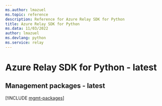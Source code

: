 ```yaml
---
ms.author: lmazuel
ms.topic: reference
description: Reference for Azure Relay SDK for Python
title: Azure Relay SDK for Python
ms.data: 11/03/2022
author: lmazuel
ms.devlang: python
ms.service: relay
---
```

# Azure Relay SDK for Python - latest

## Management packages - latest
[!INCLUDE [mgmt-packages](relay-mgmt-index.md)]